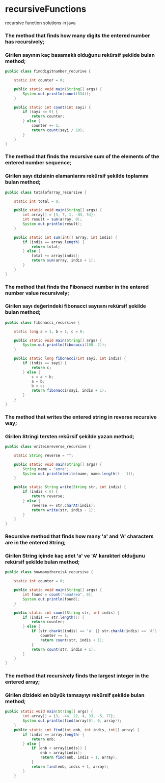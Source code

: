 # recursiveFunctions
recursive function solutions in java
### The method that finds how many digits the entered number has recursively;
### Girilen sayının kaç basamaklı olduğunu rekürsif şekilde bulan method;
```java
public class finddigitnumber_recurive {

    static int counter = 0;

    public static void main(String[] args) {
        System.out.println(count(334));
    }

    public static int count(int sayi) {
        if (sayi <= 0) {
            return counter;
        } else {
            counter += 1;
            return count(sayi / 10);
        }
    }
}
```
### The method that finds the recursive sum of the elements of the entered number sequence;
### Girilen sayı dizisinin elamanlarını rekürsif şekilde toplamını bulan method;
```java
public class totalofarray_recursive {

    static int total = 0;

    public static void main(String[] args) {
        int array[] = {3, 7, 1, -43, 54};
        int result = sum(array, 0);
        System.out.println(result);
    }

    public static int sum(int[] array, int indis) {
        if (indis == array.length) {
            return total;
        } else {
            total += array[indis];
            return sum(array, indis + 1);
        }
    }
}
```
### The method that finds the Fibonacci number in the entered number value recursively;
### Girilen sayı değerindeki fibonacci sayısını rekürsif şekilde bulan method;
```java
public class fibonacci_recursive {

    static long a = 1, b = 1, c = 0;

    public static void main(String[] args) {
        System.out.println(fibonacci(100, 2));
    }

    public static long fibonacci(int sayi, int indis) {
        if (indis == sayi) {
            return c;
        } else {
            c = a + b;
            a = b;
            b = c;
            return fibonacci(sayi, indis + 1);
        }
    }
}
```
### The method that writes the entered string in reverse recursive way;
### Girilen Stringi tersten rekürsif şekilde yazan method;
```java
public class writeinreverse_recursive {

    static String reverse = "";

    public static void main(String[] args) {
        String name = "emre";
        System.out.println(write(name, name.length() - 1));
    }

    public static String write(String str, int indis) {
        if (indis < 0) {
            return reverse;
        } else {
            reverse += str.charAt(indis);
            return write(str, indis - 1);
        }
    }
}
```
### Recursive method that finds how many 'a' and 'A' characters are in the entered String;
### Girilen String içinde kaç adet 'a' ve 'A' karakteri olduğunu rekürsif şekilde bulan method;
```java
public class howmanythereisA_recursive {

    static int counter = 0;

    public static void main(String[] args) {
        int found = count("amaArea", 0);
        System.out.println(found);
    }

    public static int count(String str, int indis) {
        if (indis == str.length()) {
            return counter;
        } else {
            if (str.charAt(indis) == 'a' || str.charAt(indis) == 'A') {
                counter += 1;
                return count(str, indis + 1);
            }
            return count(str, indis + 1);
        }
    }
}
```
### The method that recursively finds the largest integer in the entered array;
### Girilen dizideki en büyük tamsayıyı rekürsif şekilde bulan method; 
```java
public static void main(String[] args) {
        int array[] = {3, -44, 22, 4, 33, -5, 77};
        System.out.println(find(array[0], 0, array));
    }
    public static int find(int enb, int indis, int[] array) {
        if (indis == array.length) {
            return enb;
        } else {
            if (enb < array[indis]) {
                enb = array[indis];
                return find(enb, indis + 1, array);
            }
            return find(enb, indis + 1, array);
        }
    }
 

















